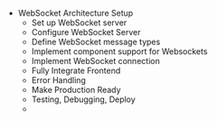 - WebSocket Architecture Setup
	- Set up WebSocket server
	- Configure WebSocket Server
	- Define WebSocket message types
	- Implement component support for Websockets
	- Implement WebSocket connection 
	- Fully Integrate Frontend
	- Error Handling
	- Make Production Ready
	- Testing, Debugging, Deploy
	- 


<!--stackedit_data:
eyJoaXN0b3J5IjpbMTk0NzU3MzgyOCw0OTc4MTg4MTBdfQ==
-->